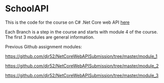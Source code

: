 # SchoolAPI

This is the code for the course on C# .Net Core web API [here](https://github.com/kaw393939/DotNetCoreWebAPI)

Each Branch is a step in the course and starts with module 4 of the course.  The first 3 modules are general information.

Previous Github assignment modules:

https://github.com/djr52/NetCoreWebAPISubmission/tree/master/module_1

https://github.com/djr52/NetCoreWebAPISubmission/tree/master/module_2

https://github.com/djr52/NetCoreWebAPISubmission/tree/master/module_3
